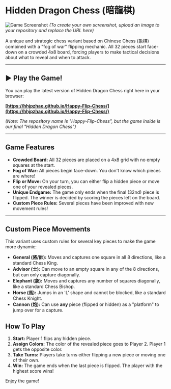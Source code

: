 # Hidden Dragon Chess (暗龍棋)

![Game Screenshot]() 
*(To create your own screenshot, upload an image to your repository and replace the URL here)*

A unique and strategic chess variant based on Chinese Chess (象棋) combined with a "fog of war" flipping mechanic. All 32 pieces start face-down on a crowded 4x8 board, forcing players to make tactical decisions about what to reveal and when to attack.

---

## ▶️ Play the Game!

You can play the latest version of Hidden Dragon Chess right here in your browser:

**[https://hhjpzhao.github.io/Happy-Flip-Chess/](https://hhjpzhao.github.io/Happy-Flip-Chess/)**

*(Note: The repository name is "Happy-Flip-Chess", but the game inside is our final "Hidden Dragon Chess")*

---

## Game Features

* **Crowded Board:** All 32 pieces are placed on a 4x8 grid with no empty squares at the start.
* **Fog of War:** All pieces begin face-down. You don't know which pieces are where!
* **Flip or Move:** On your turn, you can either flip a hidden piece or move one of your revealed pieces.
* **Unique Endgame:** The game only ends when the final (32nd) piece is flipped. The winner is decided by scoring the pieces left on the board.
* **Custom Piece Rules:** Several pieces have been improved with new movement rules!

---

## Custom Piece Movements

This variant uses custom rules for several key pieces to make the game more dynamic:

* **General (將/帥):** Moves and captures one square in all 8 directions, like a standard Chess King.
* **Advisor (士):** Can move to an empty square in any of the 8 directions, but can only capture diagonally.
* **Elephant (象):** Moves and captures any number of squares diagonally, like a standard Chess Bishop.
* **Horse (馬):** Jumps in an 'L' shape and cannot be blocked, like a standard Chess Knight.
* **Cannon (炮):** Can use **any** piece (flipped or hidden) as a "platform" to jump over for a capture.

## How To Play

1.  **Start:** Player 1 flips any hidden piece.
2.  **Assign Colors:** The color of the revealed piece goes to Player 2. Player 1 gets the opposite color.
3.  **Take Turns:** Players take turns either flipping a new piece or moving one of their own.
4.  **Win:** The game ends when the last piece is flipped. The player with the highest score wins!

Enjoy the game!
